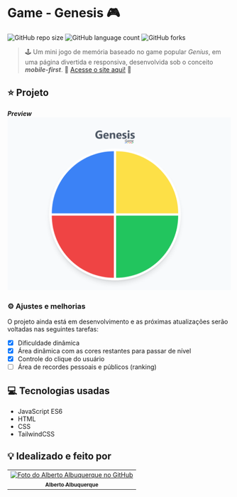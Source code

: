 # Game - Genesis 🎮

![GitHub repo size](https://img.shields.io/github/repo-size/allbertuu/game-genesis?style=for-the-badge)
![GitHub language count](https://img.shields.io/github/languages/count/allbertuu/game-genesis?style=for-the-badge)
![GitHub forks](https://img.shields.io/github/forks/allbertuu/game-genesis?style=for-the-badge)

> 🕹 Um mini jogo de memória baseado no game popular _Genius_, em uma página divertida e responsiva, desenvolvida sob o conceito ***mobile-first***.
🚀 [Acesse o site aqui!](https://allbertuu.github.io/game-genesis/) 🚀  

## ⭐ Projeto
***Preview***  
<img src="./screenshots/banner.png" alt="Imagem de vizualização do site">

### ⚙ Ajustes e melhorias

O projeto ainda está em desenvolvimento e as próximas atualizações serão voltadas nas seguintes tarefas:

- [x] Dificuldade dinâmica
- [x] Área dinâmica com as cores restantes para passar de nível
- [x] Controle do clique do usuário
- [ ] Área de recordes pessoais e públicos (ranking)

## 💻 Tecnologias usadas
- JavaScript ES6
- HTML
- CSS
- TailwindCSS

## 💡 Idealizado e feito por

<table>
  <tr>
    <td align="center">
      <a href="https://www.github.com/allbertuu">
        <img src="https://avatars.githubusercontent.com/u/89992304?v=4" width="100px;" alt="Foto do Alberto Albuquerque no GitHub"/><br>
        <sub>
          <b>Alberto Albuquerque</b>
        </sub>
      </a>
    </td>
  </tr>
</table>
